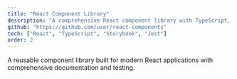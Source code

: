 ```yaml
---
title: "React Component Library"
description: "A comprehensive React component library with TypeScript, Storybook, and automated testing."
github: "https://github.com/user/react-components"
tech: ["React", "TypeScript", "Storybook", "Jest"]
order: 2
---
```


A reusable component library built for modern React applications with comprehensive documentation and testing.

